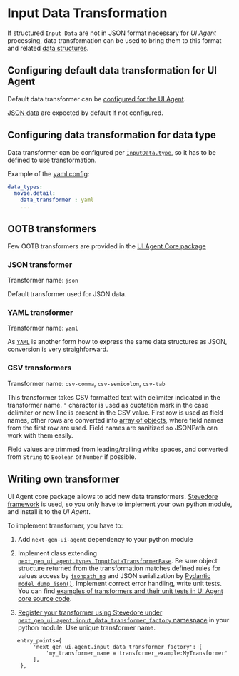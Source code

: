 # Input Data Transformation

If structured `Input Data` are not in JSON format necessary for *UI Agent* processing, data transformation can be used to bring 
them to this format and related [data structures](structure.md).

## Configuring default data transformation for UI Agent

Default data transformer can be [configured for the UI Agent](../configuration.md#data_transformer-str-optional). 

[JSON data](#json-transformer) are expected by default if not configured.

## Configuring data transformation for data type

Data transformer can be configured per [`InputData.type`](index.md#inputdata-object-fields), so it has to be defined to use transformation.

Example of the [yaml config](../configuration.md#data_transformer-str-optional_1):

```yaml
data_types:
  movie.detail:
    data_transformer : yaml
    ...
```

## OOTB transformers

Few OOTB transformers are provided in the [UI Agent Core package](../ai_apps_binding/pythonlib.md)

### JSON transformer

Transformer name: `json`

Default transformer used for JSON data.

### YAML transformer

Transformer name: `yaml`

As [`YAML`](https://yaml.org) is another form how to express the same data structures as JSON, conversion is very straighforward.

### CSV transformers

Transformer name: `csv-comma`, `csv-semicolon`, `csv-tab`

This transformer takes CSV formatted text with delimiter indicated in the transformer name.
`"` character is used as quotation mark in the case delimiter or new line is present in the CSV value.
First row is used as field names, other rows are converted into [array of objects](../input_data/structure.md#array-of-objects-input-data), where 
field names from the first row are used.
Field names are sanitized so JSONPath can work with them easily.

Field values are trimmed from leading/trailing white spaces, and converted from `String` to `Boolean` or `Number` if possible.

## Writing own transformer

UI Agent core package allows to add new data transformers. [Stevedore framework](https://pypi.org/project/stevedore/) is used, so you only 
have to implement your own python module, and install it to the *UI Agent*.

To implement transformer, you have to:

1. Add `next-gen-ui-agent` dependency to your python module

2. Implement class extending [`next_gen_ui_agent.types.InputDataTransformerBase`](https://github.com/RedHat-UX/next-gen-ui-agent/tree/main/libs/next_gen_ui_agent/input_data_transform/types.py). Be sure object structure returned from the
   transformation matches defined rules for values access by [`jsonpath_ng`](https://pypi.org/project/jsonpath-ng/)
   and JSON serialization by [Pydantic `model_dump_json()`](https://docs.pydantic.dev/latest/concepts/serialization/#modelmodel_dump_json).
   Implement correct error handling, write unit tests. 
   You can find [examples of transformers and their unit tests in UI Agent core source code](https://github.com/RedHat-UX/next-gen-ui-agent/tree/main/libs/next_gen_ui_agent/input_data_transform).

3. [Register your transformer using Stevedore under `next_gen_ui.agent.input_data_transformer_factory` namespace](https://docs.openstack.org/stevedore/latest/user/tutorial/creating_plugins.html#registering-the-plugins) in your python module. Use unique transformer name.

```
   entry_points={
        'next_gen_ui.agent.input_data_transformer_factory': [
            'my_transformer_name = transformer_example:MyTransformer'
        ],
    },
```